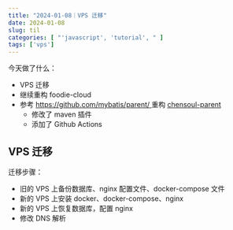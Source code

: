 ```yaml
---
title: "2024-01-08｜VPS 迁移"
date: 2024-01-08
slug: til
categories: [ "'javascript', 'tutorial', " ]
tags: ['vps']
---
```


今天做了什么：

- VPS 迁移
- 继续重构 foodie-cloud
- 参考 [https://github.com/mybatis/parent/  ](https://github.com/mybatis/parent/)
  重构 [chensoul-parent](https://github.com/chensoul/chensoul-parent)
    - 修改了 maven 插件
    - 添加了 Github Actions

## VPS 迁移

迁移步骤：

- 旧的 VPS 上备份数据库、nginx 配置文件、docker-compose 文件
- 新的 VPS 上安装 docker、docker-compose、nginx
- 新的 VPS 上恢复数据库，配置 nginx
- 修改 DNS 解析

